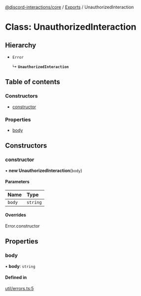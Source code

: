 [@discord-interactions/core](../README.md) / [Exports](../modules.md) / UnauthorizedInteraction

# Class: UnauthorizedInteraction

## Hierarchy

- `Error`

  ↳ **`UnauthorizedInteraction`**

## Table of contents

### Constructors

- [constructor](UnauthorizedInteraction.md#constructor)

### Properties

- [body](UnauthorizedInteraction.md#body)

## Constructors

### constructor

• **new UnauthorizedInteraction**(`body`)

#### Parameters

| Name | Type |
| :------ | :------ |
| `body` | `string` |

#### Overrides

Error.constructor

## Properties

### body

• **body**: `string`

#### Defined in

[util/errors.ts:5](https://github.com/ssMMiles/discord-interactions/blob/50693ee/packages/core/src/util/errors.ts#L5)
